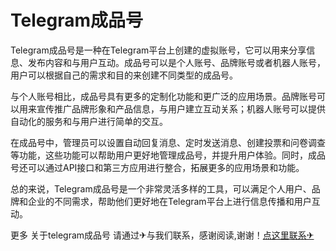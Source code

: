 # Telegram成品号

Telegram成品号是一种在Telegram平台上创建的虚拟账号，它可以用来分享信息、发布内容和与用户互动。成品号可以是个人账号、品牌账号或者机器人账号，用户可以根据自己的需求和目的来创建不同类型的成品号。

与个人账号相比，成品号具有更多的定制化功能和更广泛的应用场景。品牌账号可以用来宣传推广品牌形象和产品信息，与用户建立互动关系；机器人账号可以提供自动化的服务和与用户进行简单的交互。

在成品号中，管理员可以设置自动回复消息、定时发送消息、创建投票和问卷调查等功能，这些功能可以帮助用户更好地管理成品号，并提升用户体验。同时，成品号还可以通过API接口和第三方应用进行整合，拓展更多的应用场景和功能。

总的来说，Telegram成品号是一个非常灵活多样的工具，可以满足个人用户、品牌和企业的不同需求，帮助他们更好地在Telegram平台上进行信息传播和用户互动。

更多 关于telegram成品号 请通过✈与我们联系，感谢阅读,谢谢！[点这里联系✈](https://t.me/pt99bot)